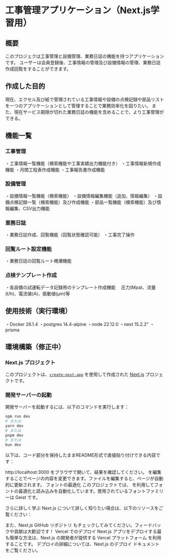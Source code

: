 # 工事管理アプリケーション（Next.js学習用）

## 概要
このプロジェクは工事管理と設備管理、業務日誌の機能を持つアプリケーションです。
ユーザーは会員登録後、工事情報の管理及び設備情報の管理、業務日誌作成回覧をすることができます。

## 作成した目的
現在、エクセル及び紙で管理されている工事情報や設備の点検記録や部品リストを一つのアプリケーションとして管理することで業務効率化を図りたい。
また、現在サービス期限が切れた業務日誌の機能を含めることで、より工事管理ができる。

## 機能一覧
### 工事管理
・工事情報一覧機能（検索機能や工事実績出力機能付き）
・工事情報新規作成機能
・月間工程表作成機能
・工事報告書作成機能

### 設備管理
・設備情報一覧機能（検索機能）
・設備情報編集機能（追加、情報編集）
・設備点検記録一覧（検索機能）及び作成機能
・部品一覧機能（検索機能）及び情報編集、CSV出力機能

### 業務日誌
・業務日誌作成、回覧機能（回覧状態確認可能）
・工事完了操作

### 回覧ルート設定機能
・業務日誌の回覧ルート柵瀬機能

### 点検テンプレート作成
・各設備の試運転データ記録用のテンプレート作成機能
　圧力(Mpa)、流量(t/h)、電流値(A)、振動値(μm)等

## 使用技術（実行環境）
・Docker 26.1.4
・postgres 14.4-alpine
・node 22.12.0
・next 15.2.2"
・prisma


## 環境構築（修正中）
### Next.js プロジェクト

このプロジェクトは、[`create-next-app`](https://nextjs.org/docs/app/api-reference/cli/create-next-app) を使用して作成された [Next.js](https://nextjs.org) プロジェクトです。

### 開発サーバーの起動

開発サーバーを起動するには、以下のコマンドを実行します：

```bash
npm run dev
# または
yarn dev
# または
pnpm dev
# または
bun dev
```

以下は、コード部分を保持したままREADME形式で直接貼り付けできる内容です：

http://localhost:3000 をブラウザで開いて、結果を確認してください。
 を編集することでページの内容を変更できます。ファイルを編集すると、ページが自動的に更新されます。
フォントの最適化
このプロジェクトでは、 を利用してフォントの最適化と読み込みを自動化しています。使用されているフォントファミリーは Geist です。

さらに詳しく学ぶ
Next.js について詳しく知りたい場合は、以下のリソースをご覧ください：

また、Next.js GitHub リポジトリ もチェックしてみてください。フィードバックや貢献は大歓迎です！
Vercel でのデプロイ
Next.js アプリをデプロイする最も簡単な方法は、Next.js の開発者が提供する Vercel プラットフォーム を利用することです。
デプロイの詳細については、Next.js のデプロイ ドキュメント をご覧ください。